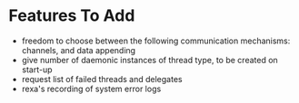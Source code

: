 # Features To Add

- freedom to choose between the following communication mechanisms: channels, and data appending
- give number of daemonic instances of thread type, to be created on start-up
- request list of failed threads and delegates
- rexa's recording of system error logs
